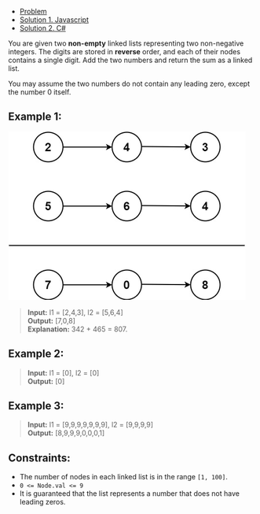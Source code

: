 - [Problem](index)
- [Solution 1. Javascript](solution-1-javascript)
- [Solution 2. C#](solution-2-csharp)


You are given two **non-empty** linked lists representing two non-negative integers. The digits are stored in **reverse** order, and each of their nodes contains a single digit. Add the two numbers and return the sum as a linked list.

You may assume the two numbers do not contain any leading zero, except the number 0 itself.


## Example 1:
![example 1](image-1.png)


> **Input:** l1 = [2,4,3], l2 = [5,6,4]\
> **Output:** [7,0,8]\
> **Explanation:** 342 + 465 = 807.

## Example 2:

> **Input:** l1 = [0], l2 = [0]\
> **Output:** [0]

## Example 3:

> **Input:** l1 = [9,9,9,9,9,9,9], l2 = [9,9,9,9]\
> **Output:** [8,9,9,9,0,0,0,1]
 

## Constraints:

- The number of nodes in each linked list is in the range `[1, 100]`.
- `0 <= Node.val <= 9`
- It is guaranteed that the list represents a number that does not have leading zeros.
